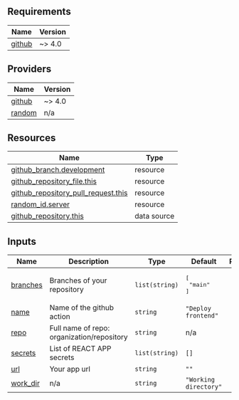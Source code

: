 <!-- BEGIN_TF_DOCS -->
## Requirements

| Name | Version |
|------|---------|
| <a name="requirement_github"></a> [github](#requirement\_github) | ~> 4.0 |

## Providers

| Name | Version |
|------|---------|
| <a name="provider_github"></a> [github](#provider\_github) | ~> 4.0 |
| <a name="provider_random"></a> [random](#provider\_random) | n/a |

## Resources

| Name | Type |
|------|------|
| [github_branch.development](https://registry.terraform.io/providers/integrations/github/latest/docs/resources/branch) | resource |
| [github_repository_file.this](https://registry.terraform.io/providers/integrations/github/latest/docs/resources/repository_file) | resource |
| [github_repository_pull_request.this](https://registry.terraform.io/providers/integrations/github/latest/docs/resources/repository_pull_request) | resource |
| [random_id.server](https://registry.terraform.io/providers/hashicorp/random/latest/docs/resources/id) | resource |
| [github_repository.this](https://registry.terraform.io/providers/integrations/github/latest/docs/data-sources/repository) | data source |

## Inputs

| Name | Description | Type | Default | Required |
|------|-------------|------|---------|:--------:|
| <a name="input_branches"></a> [branches](#input\_branches) | Branches of your repository | `list(string)` | <pre>[<br>  "main"<br>]</pre> | no |
| <a name="input_name"></a> [name](#input\_name) | Name of the github action | `string` | `"Deploy frontend"` | no |
| <a name="input_repo"></a> [repo](#input\_repo) | Full name of repo: organization/repository | `string` | n/a | yes |
| <a name="input_secrets"></a> [secrets](#input\_secrets) | List of REACT APP secrets | `list(string)` | `[]` | no |
| <a name="input_url"></a> [url](#input\_url) | Your app url | `string` | `""` | no |
| <a name="input_work_dir"></a> [work\_dir](#input\_work\_dir) | n/a | `string` | `"Working directory"` | no |
<!-- END_TF_DOCS -->